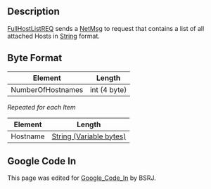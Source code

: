 ## Description

[FullHostListREQ](FullHostListREQ.md) sends a
[NetMsg](IBME_GeometryService#NetMsg_Class.md) to request <BSRJ>
that contains a list of all attached Hosts in
[String](IBME_NETWORKPROTO_STRING.md) format.

## Byte Format

| **Element**       | **Length**   |
|-------------------|--------------|
| NumberOfHostnames | int (4 byte) |

*Repeated for each Item*

| **Element** | **Length**                                                     |
|-------------|----------------------------------------------------------------|
| Hostname    | [String (Variable bytes)](IBME_NETWORKPROTO_STRING.md) |

## Google Code In

This page was edited for [Google_Code_In](Google_Code_In.md)
by BSRJ.
